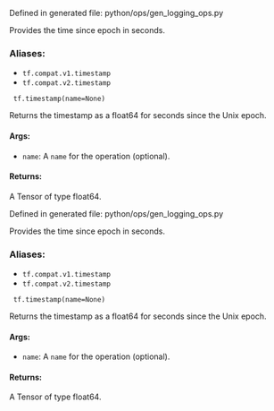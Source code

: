 
Defined in generated file: python/ops/gen_logging_ops.py

Provides the time since epoch in seconds.
### Aliases:
- `tf.compat.v1.timestamp`
- `tf.compat.v2.timestamp`

```
 tf.timestamp(name=None)
```

Returns the timestamp as a float64 for seconds since the Unix epoch.
#### Args:
- `name`: A `name` for the operation (optional).
#### Returns:

A Tensor of type float64.

Defined in generated file: python/ops/gen_logging_ops.py

Provides the time since epoch in seconds.
### Aliases:
- `tf.compat.v1.timestamp`
- `tf.compat.v2.timestamp`

```
 tf.timestamp(name=None)
```

Returns the timestamp as a float64 for seconds since the Unix epoch.
#### Args:
- `name`: A `name` for the operation (optional).
#### Returns:

A Tensor of type float64.
